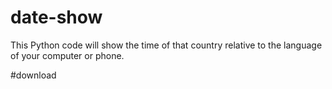 # date-show
This Python code will show the time of that country relative to the language of your computer or phone.

#download
